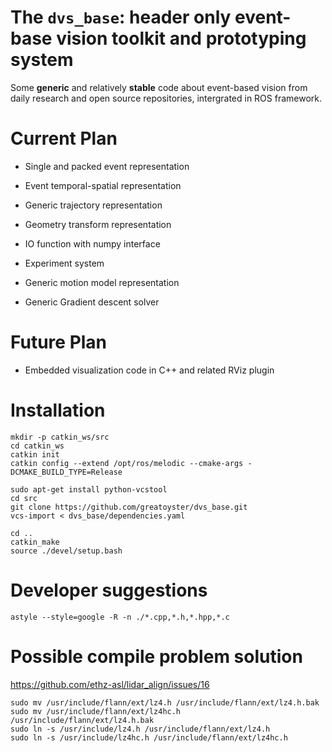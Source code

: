 # The `dvs_base`: header only event-base vision toolkit and prototyping system 

Some **generic** and relatively **stable** code about event-based vision from daily research and open source repositories, intergrated in ROS framework.

# Current Plan

- Single and packed event representation

- Event temporal-spatial representation

- Generic trajectory representation

- Geometry transform representation

- IO function with numpy interface

- Experiment system

- Generic motion model representation

- Generic Gradient descent solver

# Future Plan

- Embedded visualization code in C++ and related RViz plugin

# Installation

```shell
mkdir -p catkin_ws/src
cd catkin_ws
catkin init
catkin config --extend /opt/ros/melodic --cmake-args -DCMAKE_BUILD_TYPE=Release

sudo apt-get install python-vcstool
cd src
git clone https://github.com/greatoyster/dvs_base.git
vcs-import < dvs_base/dependencies.yaml

cd ..
catkin_make
source ./devel/setup.bash
```

# Developer suggestions

```shell script
astyle --style=google -R -n ./*.cpp,*.h,*.hpp,*.c
```

# Possible compile problem solution

https://github.com/ethz-asl/lidar_align/issues/16

```shell script
sudo mv /usr/include/flann/ext/lz4.h /usr/include/flann/ext/lz4.h.bak
sudo mv /usr/include/flann/ext/lz4hc.h /usr/include/flann/ext/lz4.h.bak
sudo ln -s /usr/include/lz4.h /usr/include/flann/ext/lz4.h
sudo ln -s /usr/include/lz4hc.h /usr/include/flann/ext/lz4hc.h
```


